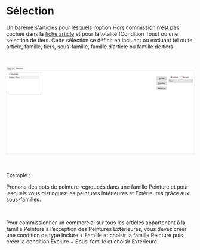 # Sélection



Un barème s'articles pour lesquels l’option Hors commission n’est pas 
 cochée dans la [fiche article](../2/OngletAutre.md) 
 et pour la totalité (Condition Tous) ou une sélection de tiers. Cette 
 sélection se définit en incluant ou excluant tel ou tel article, famille, 
 tiers, sous-famille, famille d’article ou famille de tiers.


 


![](../../assets/images/Commerciaux/3/Baremes_Onglet_Selection.png)


 


Exemple :


Prenons des pots de peinture regroupés dans une famille Peinture et 
 pour lesquels vous distinguez les peintures Intérieures et Extérieures 
 grâce aux sous-familles.


 


Pour commissionner un commercial sur tous les articles appartenant à 
 la famille Peinture à l’exception des Peintures Extérieures, vous devez 
 créer une condition de type Inclure + Famille et choisir la famille Peinture 
 puis créer la condition Exclure + Sous-famille et choisir Extérieure.


